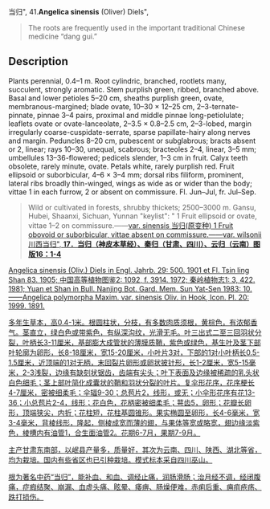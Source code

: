 当归",
41.**Angelica sinensis** (Oliver) Diels",

> The roots are frequently used in the important traditional Chinese medicine “dang gui.”

## Description
Plants perennial, 0.4–1 m. Root cylindric, branched, rootlets many, succulent, strongly aromatic. Stem purplish green, ribbed, branched above. Basal and lower petioles 5–20 cm, sheaths purplish green, ovate, membranous-margined; blade ovate, 10–30 × 12–25 cm, 2–3-ternate-pinnate, pinnae 3–4 pairs, proximal and middle pinnae long-petiolulate; leaflets ovate or ovate-lanceolate, 2–3.5 × 0.8–2.5 cm, 2–3-lobed, margin irregularly coarse-cuspidate-serrate, sparse papillate-hairy along nerves and margin. Peduncles 8–20 cm, pubescent or subglabrous; bracts absent or 2, linear; rays 10–30, unequal, scabrous; bracteoles 2–4, linear, 3–5 mm; umbellules 13–36-flowered; pedicels slender, 1–3 cm in fruit. Calyx teeth obsolete, rarely minute, ovate. Petals white, rarely purplish red. Fruit ellipsoid or suborbicular, 4–6 × 3–4 mm; dorsal ribs filiform, prominent, lateral ribs broadly thin-winged, wings as wide as or wider than the body; vittae 1 in each furrow, 2 or absent on commissure. Fl. Jun–Jul, fr. Jul–Sep.

> Wild or cultivated in forests, shrubby thickets; 2500–3000 m. Gansu, Hubei, Shaanxi, Sichuan, Yunnan
  "keylist": "
1 Fruit ellipsoid or ovate, vittae 1–2 on commissure.——<a href='/info/Angelica sinensis var. sinensis?t=foc'>var. sinensis 当归(原变种)
1 Fruit obovoid or suborbicular, vittae absent on commissure.——<a href='/info/Angelica sinensis var. wilsonii?t=foc'>var. wilsonii 川西当归",
**17．当归（神皮本草经）、秦归（甘肃、四川）、云归（云南）图版16：1-4**

Angelica sinensis (Oliv.) Diels in Engl. Jahrb. 29: 500. 1901 et Fl. Tsin ling Shan 83. 1905; 中国高等植物图鉴2: 1092, f. 3914. 1972; 秦岭植物志1: 3, 422. 1981; Yuan et Shan in Bull. Nanjing Bot. Gard. Mem. Sun Yat-Sen 1983: 10. ——Angelica polymorpha Maxim. var. sinensis Oliv. in Hook, Icon. Pl. 20: 1999. 1891.

多年生草本，高0.4-1米。根圆柱状，分枝，有多数肉质须根，黄棕色，有浓郁香气。茎直立，绿白色或带紫色，有纵深沟纹，光滑无毛。叶三出式二至三回羽状分裂，叶柄长3-11厘米，基部膨大成管状的薄膜质鞘，紫色或绿色，基生叶及茎下部叶轮廓为卵形，长8-18厘米，宽15-20厘米，小叶片3对，下部的1对小叶柄长0.5-1.5厘米，近顶端的1对无柄，末回裂片卵形或卵状披针形，长1-2厘米，宽5-15毫米，2-3浅裂，边缘有缺刻状锯齿，齿端有尖头；叶下表面及边缘被稀疏的乳头状白色细毛；茎上部叶简化成囊状的鞘和羽状分裂的叶片。复伞形花序，花序梗长4-7厘米，密被细柔毛；伞辐9-30；总苞片2，线形，或无；小伞形花序有花13-36；小总苞片2-4，线形；花白色，花柄密被细柔毛；萼齿5，卵形；花瓣长卵形，顶端狭尖，内折；花柱短，花柱基圆锥形。果实椭圆至卵形，长4-6毫米，宽3-4毫米，背棱线形，隆起，侧棱成宽而薄的翅，与果体等宽或略宽，翅边缘淡紫色，棱槽内有油管1，合生面油管2。花期6-7月，果期7-9月。

主产甘肃东南部，以岷县产量多，质量好，其次为云南、四川、陕西、湖北等省，均为栽培。国内有些省区也已引种栽培。模式标本采自四川巫山。

根为著名中药“当归”，能补血、和血、调经止痛，润肠滑肠；治月经不调，经闭腹痛，症瘕结聚、崩漏、血虚头痛、眩晕、痿痹、肠燥便难，赤痢后重、痈疽疮疡、跌打损伤。
